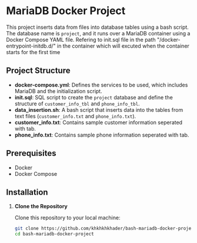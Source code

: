 # MariaDB Docker Project

This project inserts data from files into database tables using a bash script. The database name is `project`, and it runs over a MariaDB container using a Docker Compose YAML file. Refering to init.sql file in the path "/docker-entrypoint-initdb.d/" in the container which will excuted when the container starts for the first time
## Project Structure

- **docker-compose.yml**: Defines the services to be used, which includes MariaDB and the initialization script.
- **init.sql**: SQL script to create the `project` database and define the structure of `customer_info_tbl` and `phone_info_tbl`.
- **data_insertion.sh**: A bash script that inserts data into the tables from text files (`customer_info.txt` and `phone_info.txt`).
- **customer_info.txt**: Contains sample customer information seperated with tab.
- **phone_info.txt**: Contains sample phone information seperated with tab.

## Prerequisites

- Docker
- Docker Compose

## Installation

1. **Clone the Repository**

   Clone this repository to your local machine:

   ```bash
   git clone https://github.com/khkhkhkhader/bash-mariadb-docker-project.git
   cd bash-mariadb-docker-project
